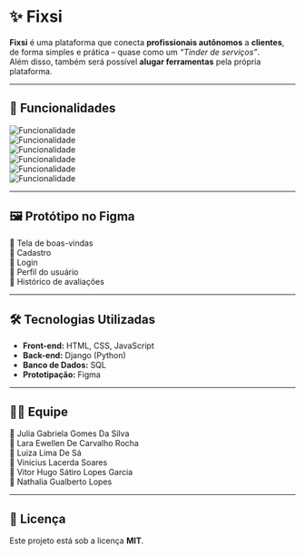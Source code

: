 # ✨ Fixsi

**Fixsi** é uma plataforma que conecta **profissionais autônomos** a **clientes**, de forma simples e prática – quase como um *“Tinder de serviços”*.  
Além disso, também será possível **alugar ferramentas** pela própria plataforma.  

---

## 🚀 Funcionalidades

![Funcionalidade](https://img.shields.io/badge/✅%20Cadastro%20de%20clientes%20e%20profissionais-FF700C?style=for-the-badge&logoColor=white)  
![Funcionalidade](https://img.shields.io/badge/✅%20Login%20e%20autenticação-FF700C?style=for-the-badge&logoColor=white)  
![Funcionalidade](https://img.shields.io/badge/✅%20Painel%20do%20usuário-FF700C?style=for-the-badge&logoColor=white)  
![Funcionalidade](https://img.shields.io/badge/✅%20Perfil%20completo-FF700C?style=for-the-badge&logoColor=white)  
![Funcionalidade](https://img.shields.io/badge/✅%20Sistema%20de%20avaliações-FF700C?style=for-the-badge&logoColor=white)  
![Funcionalidade](https://img.shields.io/badge/✅%20Aluguel%20de%20ferramentas-FF700C?style=for-the-badge&logoColor=white)  

---

## 🖼️ Protótipo no Figma
🎨 Tela de boas-vindas  
🎨 Cadastro  
🎨 Login  
🎨 Perfil do usuário  
🎨 Histórico de avaliações  

---

## 🛠️ Tecnologias Utilizadas
- **Front-end:** HTML, CSS, JavaScript  
- **Back-end:** Django (Python)  
- **Banco de Dados:** SQL  
- **Prototipação:** Figma  

---

## 👩‍💻 Equipe
👩 Julia Gabriela Gomes Da Silva  
👩 Lara Ewellen De Carvalho Rocha  
👩 Luiza Lima De Sá  
👨 Vinicius Lacerda Soares  
👨 Vitor Hugo Sátiro Lopes Garcia  
👩 Nathalia Gualberto Lopes  

---

## 📜 Licença
Este projeto está sob a licença **MIT**.  
